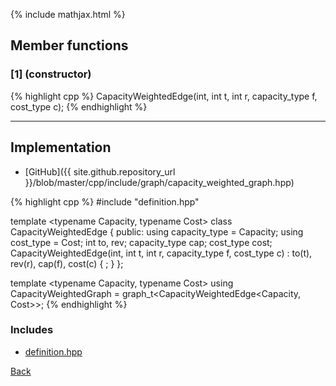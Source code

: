 {% include mathjax.html %}

## Member functions

### [1] (constructor)
{% highlight cpp %}
CapacityWeightedEdge(int, int t, int r, capacity_type f, cost_type c);
{% endhighlight %}


---------------------------------------

## Implementation

- [GitHub]({{ site.github.repository_url }}/blob/master/cpp/include/graph/capacity_weighted_graph.hpp)

{% highlight cpp %}
#include "definition.hpp"

template <typename Capacity, typename Cost> class CapacityWeightedEdge {
public:
  using capacity_type = Capacity;
  using cost_type = Cost;
  int to, rev;
  capacity_type cap;
  cost_type cost;
  CapacityWeightedEdge(int, int t, int r, capacity_type f, cost_type c)
      : to(t), rev(r), cap(f), cost(c) {
    ;
  }
};

template <typename Capacity, typename Cost>
using CapacityWeightedGraph = graph_t<CapacityWeightedEdge<Capacity, Cost>>;
{% endhighlight %}

### Includes

- [definition.hpp](definition)

[Back](../..)
